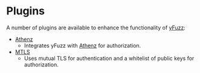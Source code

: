 # Plugins
A number of plugins are available to enhance the functionality of [yFuzz](https://github.com/yahoo/yfuzz):
* [Athenz](../services/yfuzz-server/plugins/athenz)
  * Integrates yFuzz with [Athenz](http://www.athenz.io) for authorization.
* [MTLS](../services/yfuzz-server/plugins/mtls)
  * Uses mutual TLS for authentication and a whitelist of public keys for authorization.

